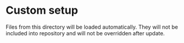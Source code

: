 # Custom setup

Files from this directory will be loaded automatically.
They will not be included into repository and will not be overridden after update.
